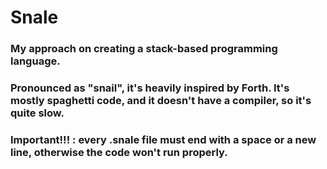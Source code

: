 # Snale

### My approach on creating a stack-based programming language.
### Pronounced as "snail", it's heavily inspired by Forth. It's mostly spaghetti code, and it doesn't have a compiler, so it's quite slow.
### Important!!! : every .snale file must end with a space or a new line, otherwise the code won't run properly.
